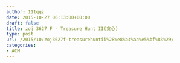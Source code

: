 ```yaml
---
author: 111qqz
date: 2015-10-27 06:13:00+00:00
draft: false
title: zoj 3627 F - Treasure Hunt II(贪心)
type: post
url: /2015/10/zoj3627f-treasurehuntii%28%e8%b4%aa%e5%bf%83%29/
categories:
- ACM
---
```


